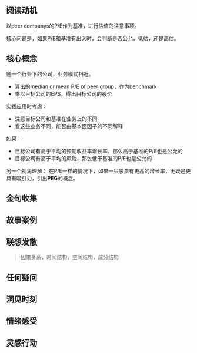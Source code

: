 ## 阅读动机

以peer companys的P/E作为基准，进行估值的注意事项。

核心问题是，如果P/E和基准有出入时，会判断是否公允，低估，还是高估。

## 核心概念

通一个行业下的公司，业务模式相近。

- 算出的median or mean P/E of peer group，作为benchmark
- 乘以目标公司的EPS，得出目标公司的股价

实践应用时考虑：
- 注意目标公司和基准在业务上的不同
- 看这些业务不同，能否由基本面因子的不同解释

如果：
- 目标公司有高于平均的预期收益率增长率，那么高于基准的P/E也是公允的
- 目标公司有高于平均的风险，那么低于基准的P/E也是公允的

另一个视角理解：
在P/E一样的情况下，如果一只股票有更高的增长率，无疑是更具有吸引力，引出**PEG**的概念。

## 金句收集

## 故事案例

## 联想发散
> 因果关系，时间结构，空间结构，成分结构
## 任何疑问

## 洞见时刻

## 情绪感受

## 灵感行动